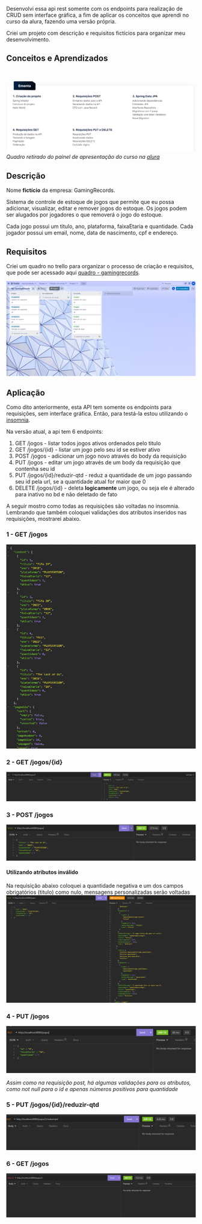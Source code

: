 Desenvolvi essa api rest somente com os endpoints para realização de CRUD sem interface gráfica, a fim de aplicar os conceitos que aprendi no curso da alura, fazendo uma versão própria.

Criei um projeto com descrição e requisitos fictícios para organizar meu desenvolvimento.


## Conceitos e Aprendizados
<br>

![Lista de aprendizados visto no curso](./readmeImgs/aprendizados.png)
*Quadro retirado do painel de apresentação do curso na [alura](https://www.alura.com.br/curso-online-spring-boot-3-desenvolva-api-rest-java)*

## Descrição
Nome **fictício** da empresa: GamingRecords.

Sistema de controle de estoque de jogos que permite que eu possa adicionar, visualizar, editar e remover jogos do estoque. Os jogos podem ser alugados por jogadores o que removerá o jogo do estoque.

Cada jogo possui um titulo, ano, plataforma, faixaEtaria e quantidade.
Cada jogador possui um email, nome, data de nascimento, cpf e endereço.

## Requisitos

Criei um quadro no trello para organizar o processo de criação e requisitos, que pode ser acessado aqui [quadro - gamingrecords](https://trello.com/b/nn5rTDqG/api-gamingrecords).

![Quadro do trello](./readmeImgs/quadroTrello.png)


## Aplicação

Como dito anteriormente, esta API tem somente os endpoints para requisições, sem interface gráfica. Então, para testá-la estou utilizando o [insomnia](https://insomnia.rest/download).

Na versão atual, a api tem 6 endpoints:
1. GET /jogos - listar todos jogos ativos ordenados pelo titulo
2. GET /jogos/{id} - listar um jogo pelo seu id se estiver ativo
3. POST /jogos - adicionar um jogo novo através do body da requisição
4. PUT /jogos - editar um jogo através de um body da requisição que contenha seu id
5. PUT /jogos/{id}/reduzir-qtd - reduz a quantidade de um jogo passando seu id pela url, se a quantidade atual for maior que 0
6. DELETE /jogos/{id} - deleta **logicamente** um jogo, ou seja ele é alterado para inativo no bd e não deletado de fato

A seguir mostro como todas as requisições são voltadas no insomnia. Lembrando que também coloquei validações dos atributos inseridos nas requisições, mostrarei abaixo.


### 1 - GET /jogos
![Requisição get /jogos](./readmeImgs/requisicaoGetJogospng.png)


### 2 - GET /jogos/{id}
![Requisição get /jogos/{id}](./readmeImgs/requisicaoGetJogosId.png)


### 3 - POST /jogos 
![Requisição post /jogos](./readmeImgs/requisicaoPost.png)

#### **Utilizando atributos inválido**
Na requisição abaixo coloquei a quantidade negativa e um dos campos obrigatórios (titulo) como nulo, mensagens personalizadas serão voltadas
![Requisicao post com erro](./readmeImgs/requisicaoPostComErro.png)


### 4 - PUT /jogos
![Requisição put /jogos](./readmeImgs/requisicaoPut.png)

*Assim como na requisição post, há algumas validações para os atributos, como not null para o id e apenas números positivos para quantidade*

### 5 - PUT /jogos/{id}/reduzir-qtd
![Requisição get /jogos](./readmeImgs/requisicaoPutReduzirQtd.png)

### 6 - GET /jogos
![Requisição get /jogos](./readmeImgs/requisicaoDelete.png)



